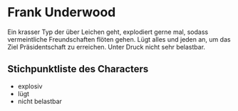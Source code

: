 # Frank Underwood

Ein krasser Typ der über Leichen geht, explodiert gerne mal, sodass vermeintliche Freundschaften flöten gehen. Lügt alles und jeden an, um das Ziel Präsidentschaft zu erreichen. Unter Druck nicht sehr belastbar.

## Stichpunktliste des Characters

* explosiv
* lügt 
* nicht belastbar